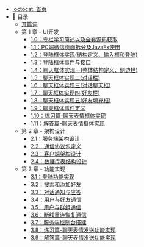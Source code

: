 * [:octocat: 首页](/README)
* :memo: 目录
    * [开篇词](#)
    * 第 1 章 - UI开发
        * [1.0：专栏学习简述以及全套源码获取](#)
        * [1.1：PC端微信页面拆分及JavaFx使用](#)
        * [1.2：登陆框体实现(结构定义、输入框和登陆)](#)
        * [1.3：登陆框体事件与接口](#)
        * [1.4：聊天框体实现一(整体结构定义、侧边栏)](#)
        * [1.5：聊天框体实现二(对话栏)](#)
        * [1.6：聊天框体实现三(对话聊天框)](#)
        * [1.7：聊天框体实现四(好友栏)](#)
        * [1.8：聊天框体实现五(好友填充框)](#)
        * [1.9：聊天框体事件定义](#)
        * [1.10：练习篇-聊天表情框体实现](#)
        * [1.11：解答篇-聊天表情框体实现](#)
    * 第 2 章 - 架构设计
        * [2.1：服务端架构设计](#)
        * [2.2：通信协议包定义](#)
        * [2.3：客户端架构设计](#)
        * [2.4：数据库表结构设计](#)
    * 第 3 章 - 功能实现 
        * [3.1：登陆功能实现](#)
        * [3.2：搜索和添加好友](#)
        * [3.3：对话通知与应答](#)
        * [3.4：用户与好友通信](#)
        * [3.5：用户与群组通信](#)
        * [3.6：断线重连恢复通信](#)
        * [3.7：服务端控制台搭建](#)
        * [3.8：练习篇-聊天表情发送功能实现](#)
        * [3.9：解答篇-聊天表情发送功能实现](#)